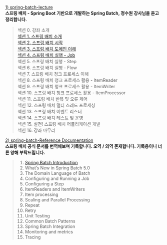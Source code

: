 [1) spring-batch-lecture](https://github.com/onjsdnjs/spring-batch-lecture/tree/8020bbbc93c4115a25e40777a5af7103d90104f3) <br>
**스프링 배치 - Spring Boot 기반으로 개발하는 Spring Batch, 정수원 강사님을 듣고 정리합니다. <br>**
> 섹션 0. 강좌 소개 <br>
> [섹션 1. 스프링 배치 소개](https://medium.com/@18corsair/%EC%8A%A4%ED%94%84%EB%A7%81-%EB%B0%B0%EC%B9%98-spring-boot-%EA%B8%B0%EB%B0%98%EC%9C%BC%EB%A1%9C-%EA%B0%9C%EB%B0%9C%ED%95%98%EB%8A%94-spring-batch-%EC%A0%95%EC%88%98%EC%9B%90-%EA%B0%95%EC%82%AC%EB%8B%98-1%EC%9E%A5-%EC%9A%94%EC%95%BD-dec0cd2917bb) <br>
> [섹션 2. 스프링 배치 시작](https://medium.com/@18corsair/%EC%8A%A4%ED%94%84%EB%A7%81-%EB%B0%B0%EC%B9%98-spring-boot-%EA%B8%B0%EB%B0%98%EC%9C%BC%EB%A1%9C-%EA%B0%9C%EB%B0%9C%ED%95%98%EB%8A%94-spring-batch-%EC%A0%95%EC%88%98%EC%9B%90-%EA%B0%95%EC%82%AC%EB%8B%98-2%EC%9E%A5-%EC%9A%94%EC%95%BD-f07af10ce339) <br>
> [섹션 3. 스프링 배치 도메인 이해](https://medium.com/@18corsair/스프링-배치-spring-boot-기반으로-개발하는-spring-batch-정수원-강사님-3장-step-stepexecution-stepcontribution-요약-ed459ba7c29e) <br>
> [섹션 4. 스프링 배치 실행 - Job](https://medium.com/@18corsair/%EC%8A%A4%ED%94%84%EB%A7%81-%EB%B0%B0%EC%B9%98-spring-boot-%EA%B8%B0%EB%B0%98%EC%9C%BC%EB%A1%9C-%EA%B0%9C%EB%B0%9C%ED%95%98%EB%8A%94-spring-batch-%EC%A0%95%EC%88%98%EC%9B%90-%EA%B0%95%EC%82%AC%EB%8B%98-4%EC%9E%A5-%EC%9A%94%EC%95%BD-af42e4a91213) <br>
> 섹션 5. 스프링 배치 실행 - Step <br>
> 섹션 6. 스프링 배치 실행 - Flow <br>
> 섹션 7. 스프링 배치 청크 프로세스 이해 <br>
> 섹션 8. 스프링 배치 청크 프로세스 활용 - ItemReader <br>
> 섹션 9. 스프링 배치 청크 프로세스 활용 - ItemWriter <br>
> 섹션 10. 스프링 배치 청크 프로세스 활용 - ItemProcessor <br>
> 섹션 11. 스프링 배치 반복 및 오류 제어 <br>
> 섹션 12. 스프링 배치 멀티 스레드 프로세싱 <br>
> 섹션 13. 스프링 배치 이벤트 리스너 <br>
> 섹션 14. 스프링 배치 테스트 및 운영 <br>
> 섹션 15. 실전! 스프링 배치 어플리케이션 개발 <br>
> 섹션 16. 강좌 마무리 <br>

[2) spring-batch-Reference Documentation](https://docs.spring.io/spring-batch/docs/current/reference/html/index-single.html) <br>
**스프링 배치 공식 문서를 번역해보며 기록합니다. 오역 / 의역 존재합니다. 기록용이니 너른 양해 부탁드립니다. <br>**
> 1. [Spring Batch Introduction](https://medium.com/@18corsair/spring-batch-reference-documentation-8e67aeb792fa) <br>
> 2. What’s New in Spring Batch 5.0 <br>
> 3. The Domain Language of Batch <br>
> 4. Configuring and Running a Job <br>
> 5. Configuring a Step <br>
> 6. ItemReaders and ItemWriters <br>
> 7. Item processing <br>
> 8. Scaling and Parallel Processing <br>
> 9. Repeat <br>
> 10. Retry <br>
> 11. Unit Testing <br>
> 12. Common Batch Patterns <br>
> 13. Spring Batch Integration <br>
> 14. Monitoring and metrics <br>
> 15. Tracing <br>